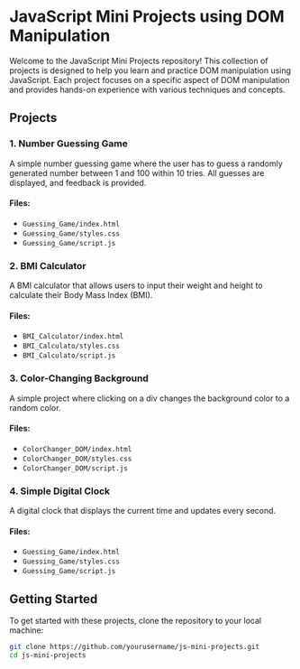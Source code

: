 # JavaScript Mini Projects using DOM Manipulation

Welcome to the JavaScript Mini Projects repository! This collection of projects is designed to help you learn and practice DOM manipulation using JavaScript. Each project focuses on a specific aspect of DOM manipulation and provides hands-on experience with various techniques and concepts.

## Projects

### 1. Number Guessing Game

A simple number guessing game where the user has to guess a randomly generated number between 1 and 100 within 10 tries. All guesses are displayed, and feedback is provided.

#### Files:
- `Guessing_Game/index.html`
- `Guessing_Game/styles.css`
- `Guessing_Game/script.js`

### 2. BMI Calculator

A BMI calculator that allows users to input their weight and height to calculate their Body Mass Index (BMI).

#### Files:
- `BMI_Calculator/index.html`
- `BMI_Calculato/styles.css`
- `BMI_Calculato/script.js`

### 3. Color-Changing Background

A simple project where clicking on a div changes the background color to a random color.

#### Files:
- `ColorChanger_DOM/index.html`
- `ColorChanger_DOM/styles.css`
- `ColorChanger_DOM/script.js`

### 4. Simple Digital Clock

A digital clock that displays the current time and updates every second.

#### Files:
- `Guessing_Game/index.html`
- `Guessing_Game/styles.css`
- `Guessing_Game/script.js`

## Getting Started

To get started with these projects, clone the repository to your local machine:

```sh
git clone https://github.com/yourusername/js-mini-projects.git
cd js-mini-projects
